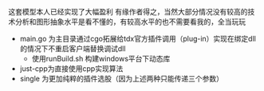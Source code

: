 <!--
 * @Date: 2022-01-08 22:51:18
 * @LastEditors: Vscode
 * @LastEditTime: 2022-01-08 22:55:28
 * @Author: Keeyu
 * @Github: https://github.com/keeYuc
-->

这套模型本人已经实现了大幅盈利 有缘作者得之，当然大部分情况没有较高的技术分析和图形抽象水平是看不懂的，有较高水平的也不需要看我的，全当玩玩
* main.go 为主目录通过cgo拓展给tdx官方插件调用（plug-in）实现在绑定dll的情况下不重启客户端替换调试dll
  * 使用runBuild.sh 构建windows平台下动态库
* just-cpp为直接使用cpp实现算法
* single 为更加纯粹的插件选股（因为上述两种只能传递三个参数）
